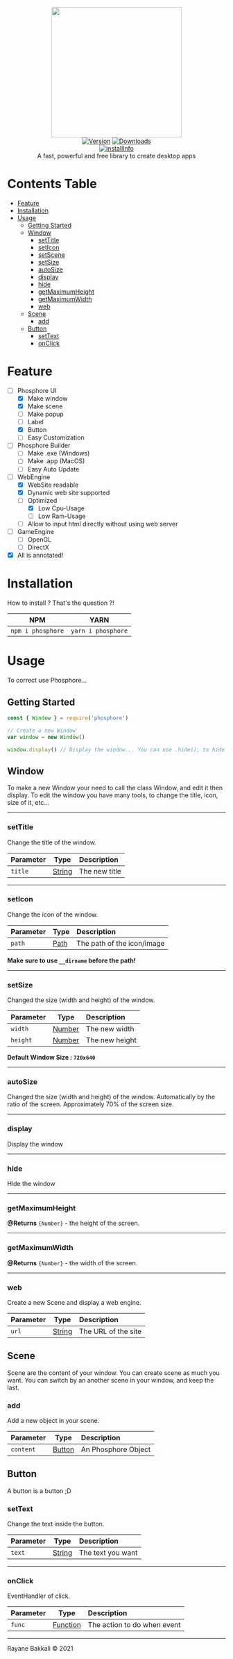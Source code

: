 <div align="center">
  <img src="https://cdn.cmtapp.fr/phosphore.png" height="300px"><br>
  <a href="https://www.npmjs.com/package/phosphore"><img src="https://img.shields.io/npm/v/phosphore?style=for-the-badge" alt="Version" /></a>  
  <a href="https://www.npmjs.com/package/phosphore"><img src="https://img.shields.io/npm/dm/phosphore?style=for-the-badge" alt="Downloads" /></a><br>
  <a href="https://www.npmjs.com/package/phosphore"><img src="https://nodei.co/npm/phosphore.png?downloads=true&stars=true" alt="installInfo" /></a><br>
  A fast, powerful and free library to create desktop apps
</div>

# Contents Table

- [Feature](#feature)
- [Installation](#installation)
- [Usage](#usage)
  - [Getting Started](#getting-started)
  - [Window](#window)
    - [setTitle](#settitle)
    - [setIcon](#seticon)
    - [setScene](#setscene)
    - [setSize](#setsize)
    - [autoSize](#autosize)
    - [display](#display)
    - [hide](#hide)
    - [getMaximumHeight](#getmaximumheight)
    - [getMaximumWidth](#getmaximumwidth)
    - [web](#web)
  - [Scene](#scene)
    - [add](#add)
  - [Button](#button)
    - [setText](#settext)
    - [onClick](#onclick)

# Feature

* [ ] Phosphore UI
  * [X] Make window
  * [X] Make scene
  * [ ] Make popup
  * [ ] Label
  * [X] Button
  * [ ] Easy Customization
* [ ] Phosphore Builder
  * [ ] Make .exe (Windows)
  * [ ] Make .app (MacOS)
  * [ ] Easy Auto Update
* [ ] WebEngine
  * [X] WebSite readable
  * [X] Dynamic web site supported
  * [ ] Optimized
    * [X] Low Cpu-Usage
    * [ ] Low Ram-Usage
  * [ ] Allow to input html directly without using web server
* [ ] GameEngine
  * [ ] OpenGL
  * [ ] DirectX 
* [X] All is annotated!

# Installation

How to install ? That's the question ?!

| NPM | YARN |
| --- | ---- |
| `npm i phosphore` | `yarn i phosphore` |

# Usage

To correct use Phosphore...

## Getting Started

```js
const { Window } = require('phosphore')

// Create a new Window
var window = new Window()

window.display() // Display the window... You can use .hide(), to hide the window.
``` 

## Window

To make a new Window your need to call the class Window, and edit it then display.
To edit the window you have many tools, to change the title, icon, size of it, etc...

***

### setTitle

Change the title of the window.

|Parameter|Type|Description|
|-|-|:-|
|`title`|[String](https://developer.mozilla.org/fr/docs/Web/JavaScript/Reference/Objets_globaux/String)|The new title|

***

### setIcon

Change the icon of the window.

|Parameter|Type|Description|
|-|-|:-|
|`path`|[Path](https://nodejs.org/api/path.html)|The path of the icon/image|

**Make sure to use `__dirname` before the path!**

***

### setSize

Changed the size (width and height) of the window.

|Parameter|Type|Description|
|-|-|:-|
|`width`|[Number](https://developer.mozilla.org/fr/docs/Web/JavaScript/Reference/Objets_globaux/Number)|The new width|
|`height`|[Number](https://developer.mozilla.org/fr/docs/Web/JavaScript/Reference/Objets_globaux/Number)|The new height|

**Default Window Size : `720x640`**

***

### autoSize

Changed the size (width and height) of the window. Automatically by the ratio of the screen. Approximately 70% of the screen size.

***

### display

Display the window

***

### hide

Hide the window

***

### getMaximumHeight

**@Returns** `{Number}` - the height of the screen.

***

### getMaximumWidth

**@Returns** `{Number}` - the width of the screen.

***

### web

Create a new Scene and display a web engine.

|Parameter|Type|Description|
|-|-|:-|
|`url`|[String](https://developer.mozilla.org/fr/docs/Web/JavaScript/Reference/Objets_globaux/String)|The URL of the site|

## Scene
Scene are the content of your window. You can create scene as much you want.
You can switch by an another scene in your window, and keep the last.

### add 
Add a new object in your scene.

|Parameter|Type|Description|
|-|-|:-|
|`content`|[Button](#button)|An Phosphore Object|

## Button
A button is a button ;D

### setText
Change the text inside the button.

|Parameter|Type|Description|
|-|-|:-|
|`text`|[String](https://developer.mozilla.org/fr/docs/Web/JavaScript/Reference/Objets_globaux/String)|The text you want|

***

### onClick
EventHandler of click.

|Parameter|Type|Description|
|-|-|:-|
|`func`|[Function](https://developer.mozilla.org/fr/docs/Web/JavaScript/Reference/Objets_globaux/Function)|The action to do when event|


***

Rayane Bakkali &copy; 2021
